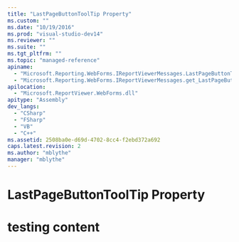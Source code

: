```yaml
---
title: "LastPageButtonToolTip Property"
ms.custom: ""
ms.date: "10/19/2016"
ms.prod: "visual-studio-dev14"
ms.reviewer: ""
ms.suite: ""
ms.tgt_pltfrm: ""
ms.topic: "managed-reference"
apiname: 
  - "Microsoft.Reporting.WebForms.IReportViewerMessages.LastPageButtonToolTip"
  - "Microsoft.Reporting.WebForms.IReportViewerMessages.get_LastPageButtonToolTip"
apilocation: 
  - "Microsoft.ReportViewer.WebForms.dll"
apitype: "Assembly"
dev_langs: 
  - "CSharp"
  - "FSharp"
  - "VB"
  - "C++"
ms.assetid: 2508ba0e-d69d-4702-8cc4-f2ebd372a692
caps.latest.revision: 2
ms.author: "mblythe"
manager: "mblythe"
---
```

# LastPageButtonToolTip Property
# testing content